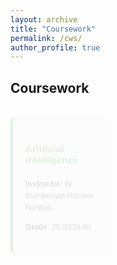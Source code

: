 ```yaml
---
layout: archive
title: "Coursework"
permalink: /cws/
author_profile: true
---
```


## Coursework

<div class="coursework-section">
  
  <div class="course-card animated-card" style="--delay: 0;">
    <h4>Artificial Intelligence</h4>
    <p><strong>Instructor:</strong> Dr. Mohammad Hossein Rohban</p>
    <p><strong>Grade:</strong> 20.00/20.00</p>
  </div>
  
  <div class="course-card animated-card" style="--delay: 1;">
    <h4>Machine Learning</h4>
    <p><strong>Instructor:</strong> Dr. Fateme Seyed Salehi</p>
    <p><strong>Grade:</strong> 20.00/20.00</p>
  </div>
  
  <div class="course-card animated-card" style="--delay: 2;">
    <h4>Fundamental 3D Computer Vision</h4>
    <p><strong>Instructor:</strong> Prof. Shohreh Kasaei</p>
    <p><strong>Grade:</strong> 20.00/20.00</p>
  </div>
  
  <div class="course-card animated-card" style="--delay: 3;">
    <h4>Probability and Statistics for Engineering</h4>
    <p><strong>Instructor:</strong> Dr. Ali Sharifi Zarchi</p>
    <p><strong>Grade:</strong> 20.00/20.00</p>
  </div>
  
  <div class="course-card animated-card" style="--delay: 4;">
    <h4>Linear Algebra</h4>
    <p><strong>Instructor:</strong> Prof. Hamid Reza Rabiee</p>
    <p><strong>Grade:</strong> 20.00/20.00</p>
  </div>

  <div class="course-card animated-card" style="--delay: 5;">
    <h4>Data Structure and Algorithms</h4>
    <p><strong>Instructor:</strong> Dr. Safarnejad</p>
    <p><strong>Grade:</strong> 20.00/20.00</p>
  </div>

  <div class="course-card animated-card" style="--delay: 6;">
    <h4>Design of Algorithms</h4>
    <p><strong>Instructor:</strong> Dr. Hamid Zarrabi-Zadeh</p>
    <p><strong>Grade:</strong> 19.20/20.00</p>
  </div>

  <div class="course-card animated-card" style="--delay: 7;">
    <h4>Algorithmic Game Theory</h4>
    <p><strong>Instructor:</strong> Dr. Masoud Seddighin</p>
    <p><strong>Grade:</strong> 20.00/20.00</p>
  </div>

  <div class="course-card animated-card" style="--delay: 8;">
    <h4>Theory of Formal Languages and Automata</h4>
    <p><strong>Instructor:</strong> Dr. Mahdi Dowlati</p>
    <p><strong>Grade:</strong> 20.00/20.00</p>
  </div>

  <div class="course-card animated-card" style="--delay: 9;">
    <h4>Operating Systems</h4>
    <p><strong>Instructor:</strong> Dr. Mirzaei</p>
    <p><strong>Grade:</strong> 20.00/20.00</p>
  </div>

  <div class="course-card animated-card" style="--delay: 10;">
    <h4>Compiler Design</h4>
    <p><strong>Instructor:</strong> Ms. HosseinMardi</p>
    <p><strong>Grade:</strong> 20.00/20.00</p>
  </div>

</div>

<style>
  /* Coursework Section with Animation */
  .coursework-section {
    display: grid;
    grid-template-columns: repeat(3, 1fr);
    gap: 20px;
    font-family: Arial, sans-serif;
  }

  .course-card {
    background-color: #f9f9f9;
    border-radius: 8px;
    padding: 20px;
    box-shadow: 0 4px 8px rgba(0, 0, 0, 0.1);
    border-left: 4px solid #4CAF50;
    transition: transform 0.3s ease, background-color 0.3s ease, box-shadow 0.3s ease;
    opacity: 0;
    transform: translateY(20px);
    animation: fadeInUp 0.5s ease-out forwards;
    animation-delay: calc(var(--delay) * 0.3s);
  }

  .course-card:hover {
    transform: translateY(-5px) scale(1.02);
    background-color: #e8f5e9;
    box-shadow: 0 8px 16px rgba(0, 0, 0, 0.2);
  }

  /* Fade-in Animation for Cards */
  @keyframes fadeInUp {
    from {
      transform: translateY(20px);
      opacity: 0;
    }
    to {
      transform: translateY(0);
      opacity: 1;
    }
  }
  
  /* Adjusted Font Sizes */
  .course-card h4 {
    color: #4CAF50;
    font-size: 1.1em;
  }

  .course-card p {
    color: #444;
    font-size: 0.85em;
    line-height: 1.6;
  }
</style>
